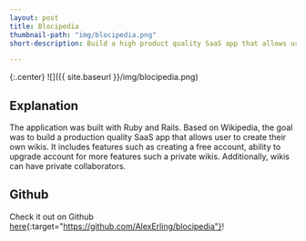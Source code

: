 ```yaml
---
layout: post
title: Blocipedia
thumbnail-path: "img/blocipedia.png"
short-description: Build a high product quality SaaS app that allows users to create their own wikis.

---
```


{:.center}
![]({{ site.baseurl }}/img/blocipedia.png)

## Explanation

The application was built with Ruby and Rails. Based on Wikipedia, the goal was to build a production quality SaaS app that allows user to create their own wikis.
It includes features such as creating a free account, ability to upgrade account for more features such a private wikis. Additionally, wikis can have private collaborators.

## Github
Check it out on Github
[here](https://github.com/AlexErling/blocipedia){:target="https://github.com/AlexErling/blocipedia"}!
